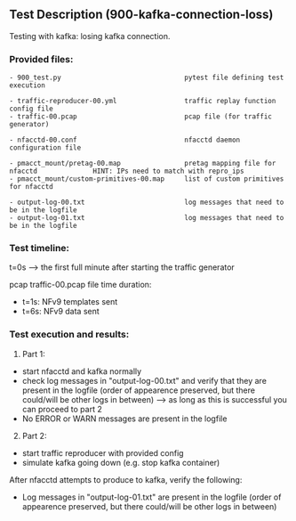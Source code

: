 ## Test Description (900-kafka-connection-loss)

Testing with kafka: losing kafka connection.

### Provided files:
```
- 900_test.py                               pytest file defining test execution

- traffic-reproducer-00.yml                 traffic replay function config file
- traffic-00.pcap                           pcap file (for traffic generator)

- nfacctd-00.conf                           nfacctd daemon configuration file

- pmacct_mount/pretag-00.map                pretag mapping file for nfacctd              HINT: IPs need to match with repro_ips
- pmacct_mount/custom-primitives-00.map     list of custom primitives for nfacctd

- output-log-00.txt                         log messages that need to be in the logfile
- output-log-01.txt                         log messages that need to be in the logfile
```

### Test timeline:
t=0s --> the first full minute after starting the traffic generator

pcap traffic-00.pcap file time duration: 
- t=1s: NFv9 templates sent  
- t=6s: NFv9 data sent 

### Test execution and results:

1. Part 1: 

- start nfacctd and kafka normally
- check log messages in "output-log-00.txt" and verify that they are present in the logfile (order of appearence preserved, but there could/will be other logs in between) --> as long as this is successful you can proceed to part 2
- No ERROR or WARN messages are present in the logfile

2. Part 2:

- start traffic reproducer with provided config
- simulate kafka going down (e.g. stop kafka container)

After nfacctd attempts to produce to kafka, verify the following:

- Log messages in "output-log-01.txt" are present in the logfile (order of appearence preserved, but there could/will be other logs in between)
